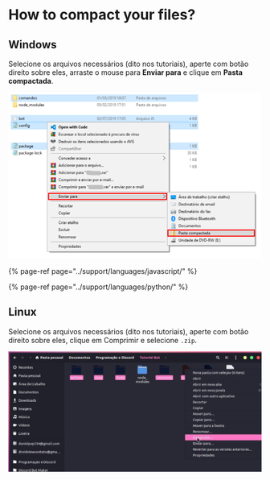 # How to compact your files?

## Windows

Selecione os arquivos necessários \(dito nos tutoriais\), aperte com botão direito sobre eles, arraste o mouse para **Enviar para** e clique em **Pasta compactada**.

![](../.gitbook/assets/image%20%2831%29.png)

{% page-ref page="../support/languages/javascript/" %}

{% page-ref page="../support/languages/python/" %}

## Linux

Selecione os arquivos necessários \(dito nos tutoriais\), aperte com botão direito sobre eles, clique em Comprimir e selecione `.zip`.

![](../.gitbook/assets/3.JPG)

